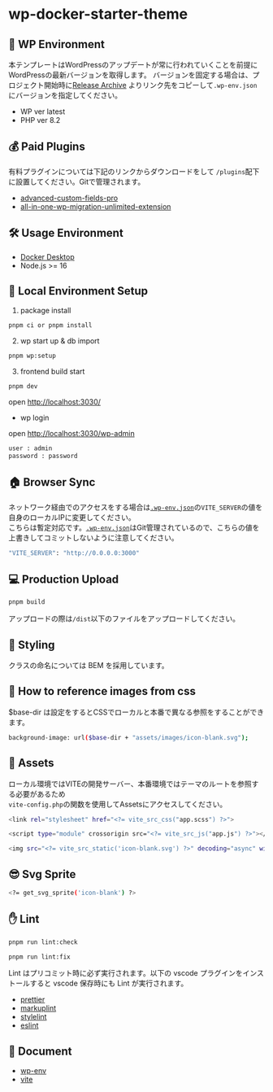 # wp-docker-starter-theme

## 🛜 WP Environment

本テンプレートはWordPressのアップデートが常に行われていくことを前提にWordPressの最新バージョンを取得します。
バージョンを固定する場合は、プロジェクト開始時に[Release Archive](https://ja.wordpress.org/download/releases/) よりリンク先をコピーして`.wp-env.json` にバージョンを指定してください。

- WP ver latest
- PHP ver 8.2

## 💰 Paid Plugins

有料プラグインについては下記のリンクからダウンロードをして `/plugins`配下に設置してください。Gitで管理されます。

- [advanced-custom-fields-pro](https://bitbucket.org/lig-admin/lig-wordpress-plugins/src/master/admin-columns-pro/)
- [all-in-one-wp-migration-unlimited-extension](https://bitbucket.org/lig-admin/lig-wordpress-plugins/src/master/all-in-one-wp-migration-unlimited-extension/)

## 🛠️ Usage Environment

- [Docker Desktop](https://hub.docker.com/editions/community/docker-ce-desktop-mac/)
- Node.js >= 16

## 🚀 Local Environment Setup

1. package install

```bash
pnpm ci or pnpm install
```

2. wp start up & db import

```bash
pnpm wp:setup
```

3. frontend build start

```bash
pnpm dev
```

open <http://localhost:3030/>

- wp login

open <http://localhost:3030/wp-admin>

```bash
user : admin
password : password
```

## 🏠 Browser Sync

ネットワーク経由でのアクセスをする場合は[`.wp-env.json`](.wp-env.json)の`VITE_SERVER`の値を自身のローカルIPに変更してください。<br>
こちらは暫定対応です。[`.wp-env.json`](.wp-env.json)はGit管理されているので、こちらの値を上書きしてコミットしないように注意してください。

```bash
"VITE_SERVER": "http://0.0.0.0:3000"
```

## 💻 Production Upload

```bash
pnpm build
```

アップロードの際は`/dist`以下のファイルをアップロードしてください。

## 💅 Styling

クラスの命名については BEM を採用しています。

<!-- SCSSを使用する場合は`assets/css`以下に`.scss`ファイルを作成し[`assets/app.js`](src/assets/app.js)でSCSSファイルをインポートしてください。 -->

## 🌙 How to reference images from css

$base-dir は設定をするとCSSでローカルと本番で異なる参照をすることができます。

```bash
background-image: url($base-dir + "assets/images/icon-blank.svg");
```

## 🍰 Assets

ローカル環境ではVITEの開発サーバー、本番環境ではテーマのルートを参照する必要があるため<br>
`vite-config.php`の関数を使用してAssetsにアクセスしてください。

```bash
<link rel="stylesheet" href="<?= vite_src_css("app.scss") ?>">
```

```bash
<script type="module" crossorigin src="<?= vite_src_js("app.js") ?>"></script>
```

```bash
<img src="<?= vite_src_static('icon-blank.svg') ?>" decoding="async" width="30" height="30" alt="">
```

## 😎 Svg Sprite

```bash
<?= get_svg_sprite('icon-blank') ?>
```

## ✋ Lint

```bash
pnpm run lint:check
```

```bash
pnpm run lint:fix
```

Lint はプリコミット時に必ず実行されます。以下の vscode プラグインをインストールすると vscode 保存時にも Lint が実行されます。

- [prettier](https://marketplace.visualstudio.com/items?itemName=esbenp.prettier-vscode)
- [markuplint](https://marketplace.visualstudio.com/items?itemName=yusukehirao.vscode-markuplint)
- [stylelint](https://marketplace.visualstudio.com/items?itemName=stylelint.vscode-stylelint)
- [eslint](https://marketplace.visualstudio.com/items?itemName=dbaeumer.vscode-eslint)

## 👀 Document

- [wp-env](https://ja.wordpress.org/team/handbook/block-editor/reference-guides/packages/packages-env/)
- [vite](https://ja.vitejs.dev/)
